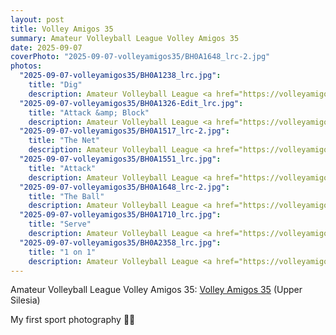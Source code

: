 ```yaml
---
layout: post
title: Volley Amigos 35
summary: Amateur Volleyball League Volley Amigos 35
date: 2025-09-07
coverPhoto: "2025-09-07-volleyamigos35/BH0A1648_lrc-2.jpg"
photos:
  "2025-09-07-volleyamigos35/BH0A1238_lrc.jpg":
    title: "Dig"
    description: Amateur Volleyball League <a href="https://volleyamigos35.pl" target="_blank">Volley Amigos 35</a>
  "2025-09-07-volleyamigos35/BH0A1326-Edit_lrc.jpg":
    title: "Attack &amp; Block"
    description: Amateur Volleyball League <a href="https://volleyamigos35.pl" target="_blank">Volley Amigos 35</a>
  "2025-09-07-volleyamigos35/BH0A1517_lrc-2.jpg":
    title: "The Net"
    description: Amateur Volleyball League <a href="https://volleyamigos35.pl" target="_blank">Volley Amigos 35</a>
  "2025-09-07-volleyamigos35/BH0A1551_lrc.jpg":
    title: "Attack"
    description: Amateur Volleyball League <a href="https://volleyamigos35.pl" target="_blank">Volley Amigos 35</a>
  "2025-09-07-volleyamigos35/BH0A1648_lrc-2.jpg":
    title: "The Ball"
    description: Amateur Volleyball League <a href="https://volleyamigos35.pl" target="_blank">Volley Amigos 35</a>
  "2025-09-07-volleyamigos35/BH0A1710_lrc.jpg":
    title: "Serve"
    description: Amateur Volleyball League <a href="https://volleyamigos35.pl" target="_blank">Volley Amigos 35</a>
  "2025-09-07-volleyamigos35/BH0A2358_lrc.jpg":
    title: "1 on 1"
    description: Amateur Volleyball League <a href="https://volleyamigos35.pl" target="_blank">Volley Amigos 35</a>
---
```


Amateur Volleyball League Volley Amigos 35: <a href="https://volleyamigos35.pl" target="_blank">Volley Amigos 35</a> (Upper Silesia)

My first sport photography 🏐🏅
